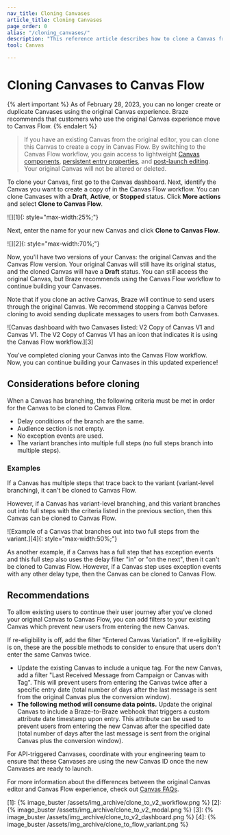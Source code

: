 ```yaml
---
nav_title: Cloning Canvases
article_title: Cloning Canvases
page_order: 0
alias: "/cloning_canvases/"
description: "This reference article describes how to clone a Canvas from the original Canvas editor into the Canvas Flow workflow."
tool: Canvas

---
```


# Cloning Canvases to Canvas Flow

{% alert important %}
As of February 28, 2023, you can no longer create or duplicate Canvases using the original Canvas experience. Braze recommends that customers who use the original Canvas experience move to Canvas Flow.
{% endalert %}

> If you have an existing Canvas from the original editor, you can clone this Canvas to create a copy in Canvas Flow. By switching to the Canvas Flow workflow, you gain access to lightweight [Canvas components]({{site.baseurl}}/user_guide/engagement_tools/canvas/canvas_components), [persistent entry properties]({{site.baseurl}}/user_guide/engagement_tools/canvas/create_a_canvas/canvas_persistent_entry_properties/), and [post-launch editing]({{site.baseurl}}/post-launch_edits). Your original Canvas will not be altered or deleted.

To clone your Canvas, first go to the Canvas dashboard. Next, identify the Canvas you want to create a copy of in the Canvas Flow workflow. You can clone Canvases with a **Draft**, **Active**, or **Stopped** status. Click <i class="fas fa-ellipsis-vertical"></i> **More actions** and select **Clone to Canvas Flow**.

![][1]{: style="max-width:25%;"}

Next, enter the name for your new Canvas and click **Clone to Canvas Flow**. 

![][2]{: style="max-width:70%;"}

Now, you'll have two versions of your Canvas: the original Canvas and the Canvas Flow version. Your original Canvas will still have its original status, and the cloned Canvas will have a **Draft** status. You can still access the original Canvas, but Braze recommends using the Canvas Flow workflow to continue building your Canvases.

Note that if you clone an active Canvas, Braze will continue to send users through the original Canvas. We recommend stopping a Canvas before cloning to avoid sending duplicate messages to users from both Canvases.

![Canvas dashboard with two Canvases listed: V2 Copy of Canvas V1 and Canvas V1. The V2 Copy of Canvas V1 has an icon that indicates it is using the Canvas Flow workflow.][3]

You've completed cloning your Canvas into the Canvas Flow workflow. Now, you can continue building your Canvases in this updated experience!

## Considerations before cloning

When a Canvas has branching, the following criteria must be met in order for the Canvas to be cloned to Canvas Flow.
- Delay conditions of the branch are the same.
- Audience section is not empty.
- No exception events are used.
- The variant branches into multiple full steps (no full steps branch into multiple steps).

### Examples

If a Canvas has multiple steps that trace back to the variant (variant-level branching), it can't be cloned to Canvas Flow.

However, if a Canvas has variant-level branching, and this variant branches out into full steps with the criteria listed in the previous section, then this Canvas can be cloned to Canvas Flow.

![Example of a Canvas that branches out into two full steps from the variant.][4]{: style="max-width:50%;"}

As another example, if a Canvas has a full step that has exception events and this full step also uses the delay filter "in" or "on the next", then it can't be cloned to Canvas Flow. However, if a Canvas step uses exception events with any other delay type, then the Canvas can be cloned to Canvas Flow.

## Recommendations

To allow existing users to continue their user journey after you've cloned your original Canvas to Canvas Flow, you can add filters to your existing Canvas which prevent new users from entering the new Canvas.

If re-eligibility is off, add the filter "Entered Canvas Variation". If re-eligibility is on, these are the possible methods to consider to ensure that users don't enter the same Canvas twice.
- Update the existing Canvas to include a unique tag. For the new Canvas, add a filter "Last Received Message from Campaign or Canvas with Tag". This will prevent users from entering the Canvas twice after a specific entry date (total number of days after the last message is sent from the original Canvas plus the conversion window). 
- **The following method will consume data points.** Update the original Canvas to include a Braze-to-Braze webhook that triggers a custom attribute date timestamp upon entry. This attribute can be used to prevent users from entering the new Canvas after the specified date (total number of days after the last message is sent from the original Canvas plus the conversion window).

For API-triggered Canvases, coordinate with your engineering team to ensure that these Canvases are using the new Canvas ID once the new Canvases are ready to launch.

For more information about the differences between the original Canvas editor and Canvas Flow experience, check out [Canvas FAQs]({{site.baseurl}}/user_guide/engagement_tools/canvas/faqs/#what-are-the-main-differences-between-canvas-flow-and-the-original-canvas-editor).


[1]: {% image_buster /assets/img_archive/clone_to_v2_workflow.png %}
[2]: {% image_buster /assets/img_archive/clone_to_v2_modal.png %}
[3]: {% image_buster /assets/img_archive/clone_to_v2_dashboard.png %}
[4]: {% image_buster /assets/img_archive/clone_to_flow_variant.png %}
